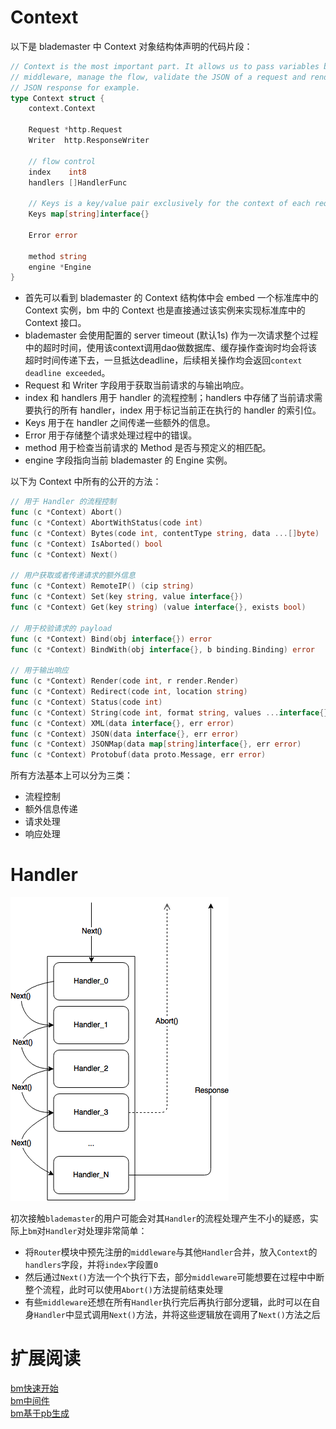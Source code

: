 # Context

以下是 blademaster 中 Context 对象结构体声明的代码片段：
```go
// Context is the most important part. It allows us to pass variables between
// middleware, manage the flow, validate the JSON of a request and render a
// JSON response for example.
type Context struct {
    context.Context
 
    Request *http.Request
    Writer  http.ResponseWriter
 
    // flow control
    index    int8
    handlers []HandlerFunc
 
    // Keys is a key/value pair exclusively for the context of each request.
    Keys map[string]interface{}
 
    Error error
 
    method string
    engine *Engine
}
```

* 首先可以看到 blademaster 的 Context 结构体中会 embed 一个标准库中的 Context 实例，bm 中的 Context 也是直接通过该实例来实现标准库中的 Context 接口。
* blademaster 会使用配置的 server timeout (默认1s) 作为一次请求整个过程中的超时时间，使用该context调用dao做数据库、缓存操作查询时均会将该超时时间传递下去，一旦抵达deadline，后续相关操作均会返回`context deadline exceeded`。
* Request 和 Writer 字段用于获取当前请求的与输出响应。
* index 和 handlers 用于 handler 的流程控制；handlers 中存储了当前请求需要执行的所有 handler，index 用于标记当前正在执行的 handler 的索引位。
* Keys 用于在 handler 之间传递一些额外的信息。
* Error 用于存储整个请求处理过程中的错误。
* method 用于检查当前请求的 Method 是否与预定义的相匹配。
* engine 字段指向当前 blademaster 的 Engine 实例。

以下为 Context 中所有的公开的方法：
```go
// 用于 Handler 的流程控制
func (c *Context) Abort()
func (c *Context) AbortWithStatus(code int)
func (c *Context) Bytes(code int, contentType string, data ...[]byte)
func (c *Context) IsAborted() bool
func (c *Context) Next()
 
// 用户获取或者传递请求的额外信息
func (c *Context) RemoteIP() (cip string)
func (c *Context) Set(key string, value interface{})
func (c *Context) Get(key string) (value interface{}, exists bool)
  
// 用于校验请求的 payload
func (c *Context) Bind(obj interface{}) error
func (c *Context) BindWith(obj interface{}, b binding.Binding) error
  
// 用于输出响应
func (c *Context) Render(code int, r render.Render)
func (c *Context) Redirect(code int, location string)
func (c *Context) Status(code int)
func (c *Context) String(code int, format string, values ...interface{})
func (c *Context) XML(data interface{}, err error)
func (c *Context) JSON(data interface{}, err error)
func (c *Context) JSONMap(data map[string]interface{}, err error)
func (c *Context) Protobuf(data proto.Message, err error)
```

所有方法基本上可以分为三类：

* 流程控制
* 额外信息传递
* 请求处理
* 响应处理

# Handler

![handler](img/bm-handlers.png)

初次接触`blademaster`的用户可能会对其`Handler`的流程处理产生不小的疑惑，实际上`bm`对`Handler`对处理非常简单：

* 将`Router`模块中预先注册的`middleware`与其他`Handler`合并，放入`Context`的`handlers`字段，并将`index`字段置`0`
* 然后通过`Next()`方法一个个执行下去，部分`middleware`可能想要在过程中中断整个流程，此时可以使用`Abort()`方法提前结束处理
* 有些`middleware`还想在所有`Handler`执行完后再执行部分逻辑，此时可以在自身`Handler`中显式调用`Next()`方法，并将这些逻辑放在调用了`Next()`方法之后

# 扩展阅读

[bm快速开始](blademaster-quickstart.md)  
[bm中间件](blademaster-mid.md)  
[bm基于pb生成](blademaster-pb.md)  

